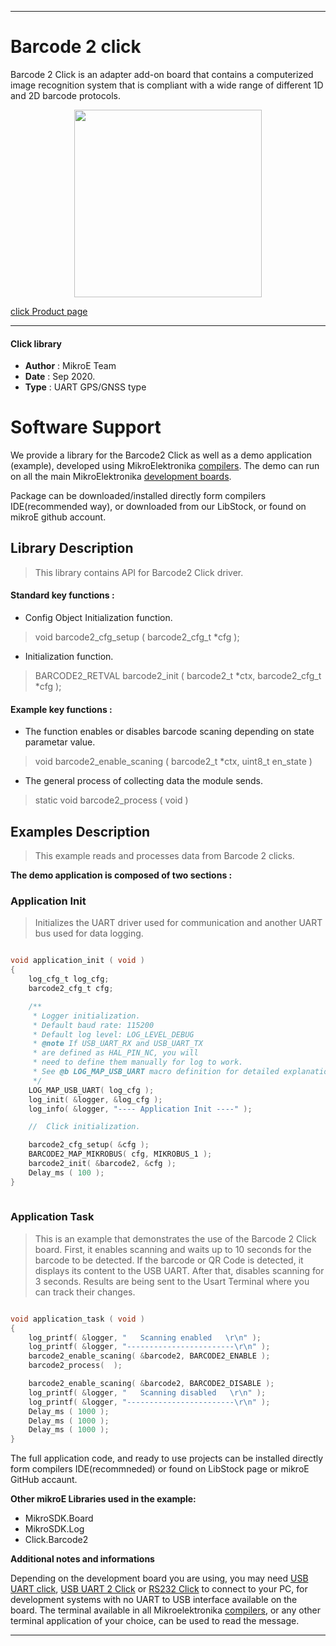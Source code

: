 
---
# Barcode 2 click

Barcode 2 Click is an adapter add-on board that contains a computerized image recognition system that is compliant with a wide range of different 1D and 2D barcode protocols.

<p align="center">
  <img src="https://download.mikroe.com/images/click_for_ide/barcode2_click.png" height=300px>
</p>

[click Product page](https://www.mikroe.com/barcode-2-click)

---


#### Click library 

- **Author**        : MikroE Team
- **Date**          : Sep 2020.
- **Type**          : UART GPS/GNSS type


# Software Support

We provide a library for the Barcode2 Click 
as well as a demo application (example), developed using MikroElektronika 
[compilers](http://shop.mikroe.com/compilers). 
The demo can run on all the main MikroElektronika [development boards](http://shop.mikroe.com/development-boards).

Package can be downloaded/installed directly form compilers IDE(recommended way), or downloaded from our LibStock, or found on mikroE github account. 

## Library Description

> This library contains API for Barcode2 Click driver.

#### Standard key functions :

- Config Object Initialization function.
> void barcode2_cfg_setup ( barcode2_cfg_t *cfg ); 
 
- Initialization function.
> BARCODE2_RETVAL barcode2_init ( barcode2_t *ctx, barcode2_cfg_t *cfg );


#### Example key functions :

- The function enables or disables barcode scaning depending on state parametar value.
> void barcode2_enable_scaning ( barcode2_t *ctx, uint8_t en_state )
 
- The general process of collecting data the module sends.
> static void barcode2_process ( void )

## Examples Description

> This example reads and processes data from Barcode 2 clicks.

**The demo application is composed of two sections :**

### Application Init 

> Initializes the UART driver used for communication and another UART bus used for data logging.

```c

void application_init ( void )
{
    log_cfg_t log_cfg;
    barcode2_cfg_t cfg;

    /** 
     * Logger initialization.
     * Default baud rate: 115200
     * Default log level: LOG_LEVEL_DEBUG
     * @note If USB_UART_RX and USB_UART_TX 
     * are defined as HAL_PIN_NC, you will 
     * need to define them manually for log to work. 
     * See @b LOG_MAP_USB_UART macro definition for detailed explanation.
     */
    LOG_MAP_USB_UART( log_cfg );
    log_init( &logger, &log_cfg );
    log_info( &logger, "---- Application Init ----" );

    //  Click initialization.

    barcode2_cfg_setup( &cfg );
    BARCODE2_MAP_MIKROBUS( cfg, MIKROBUS_1 );
    barcode2_init( &barcode2, &cfg );
    Delay_ms ( 100 );
}
  
```

### Application Task

> This is an example that demonstrates the use of the Barcode 2 Click board.
> First, it enables scanning and waits up to 10 seconds for the barcode to be detected.
> If the barcode or QR Code is detected, it displays its content to the USB UART.
> After that, disables scanning for 3 seconds.
> Results are being sent to the Usart Terminal where you can track their changes.

```c

void application_task ( void )
{
    log_printf( &logger, "   Scanning enabled   \r\n" );
    log_printf( &logger, "------------------------\r\n" );
    barcode2_enable_scaning( &barcode2, BARCODE2_ENABLE );
    barcode2_process(  );

    barcode2_enable_scaning( &barcode2, BARCODE2_DISABLE );
    log_printf( &logger, "   Scanning disabled   \r\n" );
    log_printf( &logger, "------------------------\r\n" );
    Delay_ms ( 1000 );
    Delay_ms ( 1000 );
    Delay_ms ( 1000 );
} 

```

The full application code, and ready to use projects can be  installed directly form compilers IDE(recommneded) or found on LibStock page or mikroE GitHub accaunt.

**Other mikroE Libraries used in the example:** 

- MikroSDK.Board
- MikroSDK.Log
- Click.Barcode2

**Additional notes and informations**

Depending on the development board you are using, you may need 
[USB UART click](http://shop.mikroe.com/usb-uart-click), 
[USB UART 2 Click](http://shop.mikroe.com/usb-uart-2-click) or 
[RS232 Click](http://shop.mikroe.com/rs232-click) to connect to your PC, for 
development systems with no UART to USB interface available on the board. The 
terminal available in all Mikroelektronika 
[compilers](http://shop.mikroe.com/compilers), or any other terminal application 
of your choice, can be used to read the message.



---
